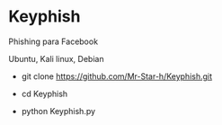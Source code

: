 # Keyphish
Phishing para Facebook 

Ubuntu, Kali linux, Debian


- git clone https://github.com/Mr-Star-h/Keyphish.git

- cd Keyphish

- python Keyphish.py

